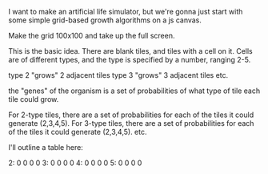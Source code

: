I want to make an artificial life simulator, but we're gonna just start with some simple grid-based growth algorithms on a js canvas.

Make the grid 100x100 and take up the full screen.

This is the basic idea. There are blank tiles, and tiles with a cell on it. Cells are of different types, and the type is specified by a number, ranging 2-5.

type 2 "grows" 2 adjacent tiles
type 3 "grows" 3 adjacent tiles
etc.

the "genes" of the organism is a set of probabilities of what type of tile each tile could grow.

For 2-type tiles, there are a set of probabilities for each of the tiles it could generate (2,3,4,5).
For 3-type tiles, there are a set of probabilities for each of the tiles it could generate (2,3,4,5).
etc.

I'll outline a table here:

2: 0 0 0 0 
3: 0 0 0 0
4: 0 0 0 0
5: 0 0 0 0


